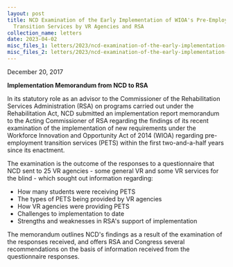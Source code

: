 ```yaml
---
layout: post
title: NCD Examination of the Early Implementation of WIOA's Pre-Employment
  Transition Services by VR Agencies and RSA
collection_name: letters
date: 2023-04-02
misc_files_1: letters/2023/ncd-examination-of-the-early-implementation-of-wioas-pre-employment-transition-services-by-vr-agencies-and-rsa/final_wioa-pets-implementation-memorandum-report.pdf
misc_files_2: letters/2023/ncd-examination-of-the-early-implementation-of-wioas-pre-employment-transition-services-by-vr-agencies-and-rsa/final_wioa-pets-implementation-memorandum-report.docx
---
```

**​**​December 20, 2017

**Implementation Memorandum from NCD to RSA**

In its statutory role as an advisor to the Commissioner of the Rehabilitation Services Administration (RSA) on programs carried out under the Rehabilitation Act, NCD submitted an implementation report memorandum to the Acting Commissioner of RSA regarding the findings of its recent examination of the implementation of new requirements under the Workforce Innovation and Opportunity Act of 2014 (WIOA) regarding pre-employment transition services (PETS) within the first two-and-a-half years since its enactment.

The examination is the outcome of the responses to a questionnaire that NCD sent to 25 VR agencies - some general VR and some VR services for the blind - which sought out information regarding:

* How many students were receiving PETS
* The types of PETS being provided by VR agencies
* How VR agencies were providing PETS
* Challenges to implementation to date
* Strengths and weaknesses in RSA's support of implementation

The memorandum outlines NCD's findings as a result of the examination of the responses received, and offers RSA and Congress several recommendations on the basis of information received from the questionnaire responses.